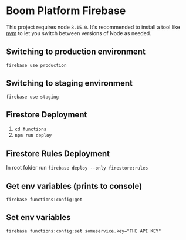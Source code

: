 # Boom Platform Firebase

This project requires node `8.15.0`. It's recommended to install a tool like [nvm](https://github.com/nvm-sh/nvm) to let you switch between versions of Node as needed.

## Switching to production environment

`firebase use production`

## Switching to staging environment

`firebase use staging`

## Firestore Deployment

1. `cd functions`
2. `npm run deploy`

## Firestore Rules Deployment

In root folder run `firebase deploy --only firestore:rules`

## Get env variables (prints to console)

`firebase functions:config:get`

## Set env variables

`firebase functions:config:set someservice.key="THE API KEY"`
